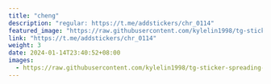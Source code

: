 ```yaml
---
title: "cheng"
description: "regular: https://t.me/addstickers/chr_0114"
featured_image: "https://raw.githubusercontent.com/kylelin1998/tg-sticker-spreading-worldwide-images/main/img/28fb810c-0746-43bf-b4c3-171600863b29.jpg"
link: "https://t.me/addstickers/chr_0114"
weight: 3
date: 2024-01-14T23:40:52+08:00
images:
  - https://raw.githubusercontent.com/kylelin1998/tg-sticker-spreading-worldwide-images/main/img/28fb810c-0746-43bf-b4c3-171600863b29.jpg
---
```

